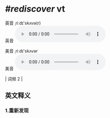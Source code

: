# ***\#rediscover*** vt
英音 ˌriːdɪ'skʌvə(r)  
英音
<audio src="./media/rediscover1.aac" controls="controls"></audio>

美音 ˌriːdɪ'skʌvər  
美音
<audio src="./media/rediscover2.aac" controls="controls"></audio>



| 词频 2 |  

英文释义
---
### 1.**重新发现**  



